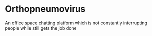 # Orthopneumovirus

An office space chatting platform which is not constantly interrupting people while still gets the job done